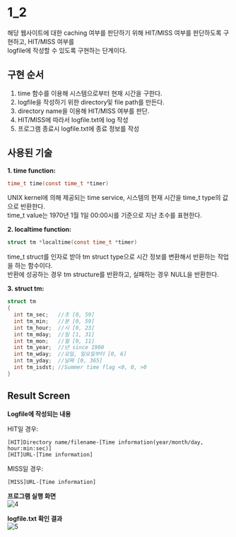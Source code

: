 # 1_2
해당 웹사이트에 대한 caching 여부를 판단하기 위해 HIT/MISS 여부를 판단하도록 구현하고, HIT/MISS 여부를  
logfile에 작성할 수 있도록 구현하는 단계이다.

## 구현 순서
1. time 함수를 이용해 시스템으로부터 현재 시간을 구한다.
2. logfile을 작성하기 위한 directory및 file path를 만든다.
3. directory name을 이용해 HIT/MISS 여부를 판단.
4. HIT/MISS에 따라서 logfile.txt에 log 작성
5. 프로그램 종료시 logfile.txt에 종료 정보를 작성

## 사용된 기술
**1. time function:**  
```c
time_t time(const time_t *timer)
```
UNIX kernel에 의해 제공되는 time service, 시스템의 현재 시간을 time_t type의 값으로 반환한다.  
time_t value는 1970년 1월 1일 00:00시를 기준으로 지난 초수를 표현한다.  

**2. localtime function:**
```c
struct tm *localtime(const time_t *timer)
```

time_t struct를 인자로 받아 tm struct type으로 시간 정보를 변환해서 반환하는 작업을 하는 함수이다.  
반환에 성공하는 경우 tm structure를 반환하고, 실패하는 경우 NULL을 반환한다.  

**3. struct tm:**  
```c
struct tm
{
  int tm_sec;   //초 [0, 59]
  int tm_min;   //분 [0, 59]
  int tm_hour;  //시 [0, 23]
  int tm_mday;  //일 [1, 31]
  int tm_mon;   //월 [0, 11]
  int tm_year;  //년 since 1900
  int tm_wday;  //요일, 일요일부터 [0, 6]
  int tm_yday;  //날짜 [0, 365]
  int tm_isdst; //Summer time flag <0, 0, >0
}
```

## Result Screen

**Logfile에 작성되는 내용**

HIT일 경우:  
```
[HIT]Directory name/filename-[Time information(year/month/day, hour:min:sec)]  
[HIT]URL-[Time information]  
```
MISS일 경우:  
```
[MISS]URL-[Time information]  
```
**프로그램 실행 화면**  
![4](https://user-images.githubusercontent.com/68600592/176591016-6137ce89-16d5-41da-b9ed-09c66663dcc4.jpg)  
  
**logfile.txt 확인 결과**  
![5](https://user-images.githubusercontent.com/68600592/176591059-901a2080-5886-404f-a8da-08ce867d4b36.jpg)  
  
